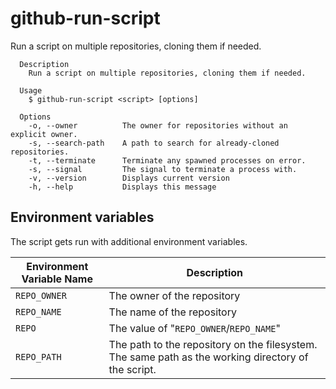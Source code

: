 # github-run-script

Run a script on multiple repositories, cloning them if needed.

```
  Description
    Run a script on multiple repositories, cloning them if needed.

  Usage
    $ github-run-script <script> [options]

  Options
    -o, --owner          The owner for repositories without an explicit owner.
    -s, --search-path    A path to search for already-cloned repositories.
    -t, --terminate      Terminate any spawned processes on error.
    -s, --signal         The signal to terminate a process with.
    -v, --version        Displays current version
    -h, --help           Displays this message
```

## Environment variables

The script gets run with additional environment variables.

| Environment Variable Name | Description                                                                                         |
| ------------------------- | --------------------------------------------------------------------------------------------------- |
| `REPO_OWNER`              | The owner of the repository                                                                         |
| `REPO_NAME`               | The name of the repository                                                                          |
| `REPO`                    | The value of "`REPO_OWNER`/`REPO_NAME`"                                                             |
| `REPO_PATH`               | The path to the repository on the filesystem. The same path as the working directory of the script. |
